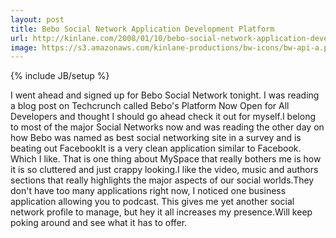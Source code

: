 ```yaml
---
layout: post
title: Bebo Social Network Application Development Platform
url: http://kinlane.com/2008/01/10/bebo-social-network-application-development-platform/
image: https://s3.amazonaws.com/kinlane-productions/bw-icons/bw-api-a.png
---
```

{% include JB/setup %}
I went ahead and signed up for Bebo Social Network tonight.  I was reading a blog post on Techcrunch called Bebo's Platform Now Open for All Developers and thought I should go ahead check it out for myself.I belong to most of the major Social Networks now and was reading the other day on how Bebo was named as best social networking site in a survey and is beating out FacebookIt is a very clean application similar to Facebook.  Which I like.  That is one thing about MySpace that really bothers me is how it is so cluttered and just crappy looking.I like the video, music and authors sections that really highlights the major aspects of our social worlds.They don't have too many applications right now, I noticed one business application allowing you to podcast. This gives me yet another social network profile to manage, but hey it all increases my presence.Will keep poking around and see what it has to offer.